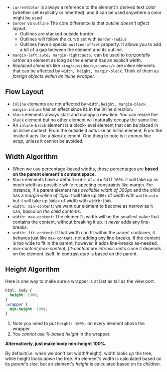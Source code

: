 - `currentColor` is always a reference to the element's derived text color (whether set explicitly or inherited), and it can be used anywhere a color might be used
- `border` vs `outline` The core difference is that _outline doesn't affect layout_. 
	- Outlines are stacked outside border. 
	- Outlines will follow the curve set with `border-radius`
	- Outlines have a special `outline-offset` property. It allows you to add a bit of a gap between the element and its outline.
- `margin-left:auto; margin-right:auto;` can be used to *horizontally cetner* an element as long as the element has an explicit width.
- *Replaced elements* like `<img/>`,`<video/>`,`<canvas/>` are *inline* elements that can be affected by `width, height, margin-block`. Think of them as *foreign objects within an inline wrapper*.

## Flow Layout
- `inline` elements are not affected by `width,height, margin-block`. `margin-inline` has an effect since its in the inline direction.
- `block` elements always start and occupy a new line. You can resize the `block` element but no other element will naturally occupy the same line.
- An `inline-block` element is a block-level element that can be placed in an inline context. From the outside it acts like an *inline* element, From the inside it acts like a *block* element. One thing to note is it *cannot line wrap*, unless it cannot be avoided.

## Width Algorithm
- When we use percentage-based widths, those percentages are **based on the parent element's content space**.
- `Block` elements have a default `width` of `auto` NOT `100%`. it will take up as much width as possible while respecting constraints like margin. For instance, if a parent element has *available width of 300px* and the child has a *margin-inline of 10px* it will take up `280x` of width with `width:auto` but it will take up `300px` of width with `width:100%`.
- `width: min-content`: we want our element to become as narrow as it can, _based on the child contents_.
- `width: max-content`: The element's width will be the smallest value that contains the content, without breaking it up. It _never_ adds any line-breaks.
- `width: fit-content`: If that width can fit within the parent container, it behaves just like `max-content`, not adding any line-breaks. If the content is too wide to fit in the parent, however, it adds line-breaks as-needed.
- *min-content*,*max-content*, *fit-content* are *intrinsic* units since it depends on the element itself. In contrast *auto* is based on the parent.

## Height Algorithm
Here is one way to make sure a wrapper is at last as tall as the view port.
```css
html, body {
  height: 100%;
}
.wrapper {
  min-height: 100%;
}
```
1. Note you need to put `height: 100%;` on every element above the wrapper.
2. You *cannot use % based height* in the wrapper.

 **Alternatively, just make body min-height 100%.** 

By default(i.e. when we don't set width/height), width looks _up_ the tree, while height looks _down_ the tree. An element's width is calculated based on its _parent's size_, but an element's _height_ is calculated based on its _children_.